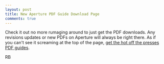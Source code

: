 ```yaml
---
layout: post
title: New Aperture PDF Guide Download Page
comments: true
---
```

Check it out no more rumaging around to just get the PDF downloads. Any revisions updates or new PDFs on Aperture will always be right there. As if you can't see it screaming at the top of the page, <a href="http://photo.rwboyer.com/aperture-guides/">get the hot off the presses PDF guides</a>.

RB